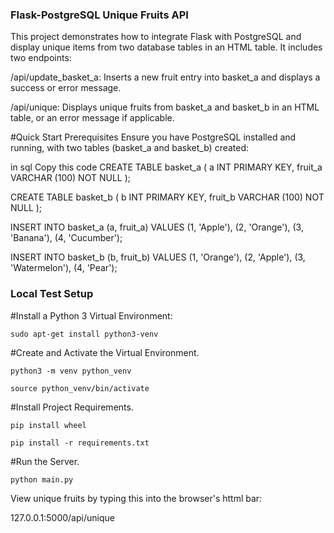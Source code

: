 ### Flask-PostgreSQL Unique Fruits API

This project demonstrates how to integrate Flask with PostgreSQL and display unique items from two database tables in an HTML table. It includes two endpoints:



/api/update_basket_a: Inserts a new fruit entry into basket_a and displays a success or error message.


/api/unique: Displays unique fruits from basket_a and basket_b in an HTML table, or an error message if applicable.






#Quick Start Prerequisites
Ensure you have PostgreSQL installed and running, with two tables (basket_a and basket_b) created:




in sql Copy this code
CREATE TABLE basket_a (
    a INT PRIMARY KEY,
    fruit_a VARCHAR (100) NOT NULL
);


CREATE TABLE basket_b (
    b INT PRIMARY KEY,
    fruit_b VARCHAR (100) NOT NULL
);





INSERT INTO basket_a (a, fruit_a)
VALUES
    (1, 'Apple'),
    (2, 'Orange'),
    (3, 'Banana'),
    (4, 'Cucumber');
    

INSERT INTO basket_b (b, fruit_b)
VALUES
    (1, 'Orange'),
    (2, 'Apple'),
    (3, 'Watermelon'),
    (4, 'Pear');
    
    
### Local Test Setup


#Install a Python 3 Virtual Environment:
```
sudo apt-get install python3-venv
```
#Create and Activate the Virtual Environment.
```
python3 -m venv python_venv
```
```
source python_venv/bin/activate
```

#Install Project Requirements.
```
pip install wheel
```
```
pip install -r requirements.txt
```

#Run the Server.

```
python main.py
```
View unique fruits by typing this into the browser's httml bar:


127.0.0.1:5000/api/unique
